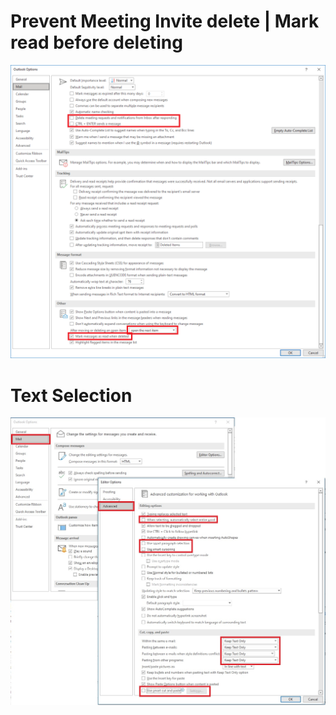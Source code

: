 # Prevent Meeting Invite delete | Mark read before deleting
![selection](image1/image.png)


# Text Selection
![selection](image2/image.png)
